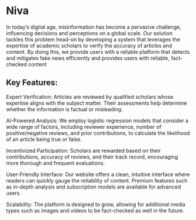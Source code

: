 # Niva

In today’s digital age, misinformation has become a pervasive challenge, influencing decisions and perceptions on a global scale. Our solution tackles this problem head-on by developing a system that leverages the expertise of academic scholars to verify the accuracy of articles and content. By doing this, we provide users with a reliable platform that detects and mitigates fake news efficiently and provides users with reliable, fact-checked content

## Key Features:

Expert Verification: Articles are reviewed by qualified scholars whose expertise aligns with the subject matter. Their assessments help determine whether the information is factual or misleading.

AI-Powered Analysis: We employ logistic regression models that consider a wide range of factors, including reviewer experience, number of positive/negative reviews, and prior contributions, to calculate the likelihood of an article being true or false.

Incentivized Participation: Scholars are rewarded based on their contributions, accuracy of reviews, and their track record, encouraging more thorough and frequent evaluations.

User-Friendly Interface: Our website offers a clean, intuitive interface where readers can quickly gauge the reliability of content. Premium features such as in-depth analysis and subscription models are available for advanced users.

Scalability: The platform is designed to grow, allowing for additional media types such as images and videos to be fact-checked as well in the future.
